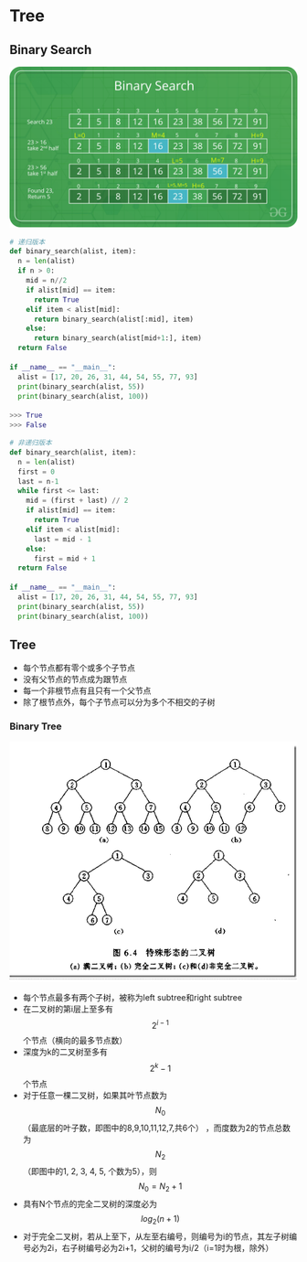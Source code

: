 # Tree

## Binary Search

![](../.gitbook/assets/image%20%288%29.png)

```python
# 递归版本
def binary_search(alist, item):
  n = len(alist)
  if n > 0:
    mid = n//2
    if alist[mid] == item:
      return True
    elif item < alist[mid]:
      return binary_search(alist[:mid], item)
    else:
      return binary_search(alist[mid+1:], item)
  return False

if __name__ == "__main__":
  alist = [17, 20, 26, 31, 44, 54, 55, 77, 93]
  print(binary_search(alist, 55))
  print(binary_search(alist, 100))
  
>>> True
>>> False
```

```python
# 非递归版本
def binary_search(alist, item):
  n = len(alist)
  first = 0
  last = n-1
  while first <= last:
    mid = (first + last) // 2
    if alist[mid] == item:
      return True
    elif item < alist[mid]:
      last = mid - 1
    else:
      first = mid + 1
  return False

if __name__ == "__main__":
  alist = [17, 20, 26, 31, 44, 54, 55, 77, 93]
  print(binary_search(alist, 55))
  print(binary_search(alist, 100))
```

## Tree

* 每个节点都有零个或多个子节点
* 没有父节点的节点成为跟节点
* 每一个非根节点有且只有一个父节点
* 除了根节点外，每个子节点可以分为多个不相交的子树

### Binary Tree

![](../.gitbook/assets/image%20%2822%29.png)

* 每个节点最多有两个子树，被称为left subtree和right subtree
* 在二叉树的第i层上至多有 $$2^{i-1}$$ 个节点（横向的最多节点数）
* 深度为k的二叉树至多有 $$2^k-1$$ 个节点
* 对于任意一棵二叉树，如果其叶节点数为 $$N_0$$（最底层的叶子数，即图中的8,9,10,11,12,7,共6个） ，而度数为2的节点总数为$$N_2$$（即图中的1, 2, 3, 4, 5, 个数为5），则 $$N_0=N_2+1$$ 
* 具有N个节点的完全二叉树的深度必为 $$log_2(n+1)$$ 
* 对于完全二叉树，若从上至下，从左至右编号，则编号为i的节点，其左子树编号必为2i，右子树编号必为2i+1，父树的编号为i/2（i=1时为根，除外）

